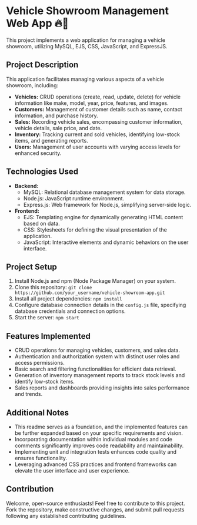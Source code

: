 # Vehicle Showroom Management Web App 🔥📝

This project implements a web application for managing a vehicle showroom, utilizing MySQL, EJS, CSS, JavaScript, and ExpressJS.

## Project Description

This application facilitates managing various aspects of a vehicle showroom, including:

* **Vehicles:** CRUD operations (create, read, update, delete) for vehicle information like make, model, year, price, features, and images.
* **Customers:** Management of customer details such as name, contact information, and purchase history.
* **Sales:** Recording vehicle sales, encompassing customer information, vehicle details, sale price, and date.
* **Inventory:** Tracking current and sold vehicles, identifying low-stock items, and generating reports.
* **Users:** Management of user accounts with varying access levels for enhanced security.

## Technologies Used

* **Backend:**
    * MySQL: Relational database management system for data storage.
    * Node.js: JavaScript runtime environment.
    * Express.js: Web framework for Node.js, simplifying server-side logic.
* **Frontend:**
    * EJS: Templating engine for dynamically generating HTML content based on data.
    * CSS: Stylesheets for defining the visual presentation of the application.
    * JavaScript: Interactive elements and dynamic behaviors on the user interface.

## Project Setup

1. Install Node.js and npm (Node Package Manager) on your system.
2. Clone this repository: `git clone https://github.com/your_username/vehicle-showroom-app.git`
3. Install all project dependencies: `npm install`
4. Configure database connection details in the `config.js` file, specifying database credentials and connection options.
5. Start the server: `npm start`

## Features Implemented

* CRUD operations for managing vehicles, customers, and sales data.
* Authentication and authorization system with distinct user roles and access permissions.
* Basic search and filtering functionalities for efficient data retrieval.
* Generation of inventory management reports to track stock levels and identify low-stock items.
* Sales reports and dashboards providing insights into sales performance and trends.

## Additional Notes

* This readme serves as a foundation, and the implemented features can be further expanded based on your specific requirements and vision.
* Incorporating documentation within individual modules and code comments significantly improves code readability and maintainability.
* Implementing unit and integration tests enhances code quality and ensures functionality.
* Leveraging advanced CSS practices and frontend frameworks can elevate the user interface and user experience.

## Contribution

Welcome, open-source enthusiasts! Feel free to contribute to this project. Fork the repository, make constructive changes, and submit pull requests following any established contributing guidelines.


